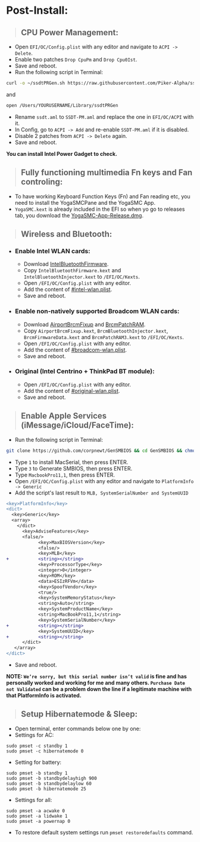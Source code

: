# Post-Install:

> ## CPU Power Management:

- Open `EFI/OC/Config.plist` with any editor and navigate to `ACPI -> Delete`.
- Enable two patches `Drop CpuPm` and `Drop Cpu0Ist`.
- Save and reboot.
- Run the following script in Terminal:

```bash
curl -o ~/ssdtPRGen.sh https://raw.githubusercontent.com/Piker-Alpha/ssdtPRGen.sh/Beta/ssdtPRGen.sh && chmod +x ~/ssdtPRGen.sh && ~/ssdtPRGen.sh
```

and 

```bash
open /Users/YOURUSERNAME/Library/ssdtPRGen
```

- Rename `ssdt.aml` to `SSDT-PM.aml` and replace the one in `EFI/OC/ACPI` with it.
- In Config, go to `ACPI -> Add` and re-enable `SSDT-PM.aml` if it is disabled.
- Disable 2 patches from `ACPI -> Delete` again.
- Save and reboot.

**You can install Intel Power Gadget to check.**

> ## Fully functioning multimedia Fn keys and Fan controling:

- To have working Keyboard Function Keys (Fn) and Fan reading etc, you need to install the YogaSMCPane and the YogaSMC App.
- `YogaSMC.kext` is already included in the EFI so when yo go to releases tab, you download the [YogaSMC-App-Release.dmg](https://github.com/zhen-zen/YogaSMC/releases).

> ## Wireless and Bluetooth:

- ### Enable Intel WLAN cards:
  - Download [IntelBluetoothFirmware](https://github.com/OpenIntelWireless/IntelBluetoothFirmware/releases).
  - Copy `IntelBluetoothFirmware.kext` and `IntelBluetoothInjector.kext` to `/EFI/OC/Kexts`.
  - Open `/EFI/OC/Config.plist` with any editor.
  - Add the content of [#intel-wlan.plist](/EFI/OC/%23intel-wlan.plist).
  - Save and reboot.

- ### Enable non-natively supported Broadcom WLAN cards:
  - Download [AirportBrcmFixup](https://github.com/acidanthera/AirportBrcmFixup/releases) and
   [BrcmPatchRAM](https://github.com/acidanthera/BrcmPatchRAM/releases).
  - Copy `AirportBrcmFixup.kext`, `BrcmBluetoothInjector.kext`, `BrcmFirmwareData.kext` and `BrcmPatchRAM3.kext` to `/EFI/OC/Kexts`.
  - Open `/EFI/OC/Config.plist` with any editor.
  - Add the content of [#broadcom-wlan.plist](/EFI/OC/%23broadcom-wlan.plist).
  - Save and reboot.

- ### Original (Intel Centrino + ThinkPad BT module):
  - Open `/EFI/OC/Config.plist` with any editor.
  - Add the content of [#original-wlan.plist](/EFI/OC/%23original-wlan.plist).
  - Save and reboot.

> ## Enable Apple Services (iMessage/iCloud/FaceTime):

- Run the following script in Terminal:

```bash
git clone https://github.com/corpnewt/GenSMBIOS && cd GenSMBIOS && chmod +x GenSMBIOS.command && ./GenSMBIOS.command
```

- Type `1` to install MacSerial, then press ENTER.
- Type `3` to Generate SMBIOS, then press ENTER.
- Type `MacbookPro11,1`, then press ENTER.
- Open `/EFI/OC/Config.plist` with any editor and navigate to `PlatformInfo -> Generic`
- Add the script's last result to `MLB, SystemSerialNumber and SystemUUID`

```diff
<key>PlatformInfo</key>
<dict>
  <key>Generic</key>
  <array>
    </dict>
      <key>AdviseFeatures</key>
      <false/>
			<key>MaxBIOSVersion</key>
			<false/>
			<key>MLB</key>
+			<string></string>
			<key>ProcessorType</key>
			<integer>0</integer>
			<key>ROM</key>
			<data>ESIzRFVm</data>
			<key>SpoofVendor</key>
			<true/>
			<key>SystemMemoryStatus</key>
			<string>Auto</string>
			<key>SystemProductName</key>
			<string>MacBookPro11,1</string>
			<key>SystemSerialNumber</key>
+			<string></string>
			<key>SystemUUID</key>
+			<string></string>
      </dict>
   </array>
</dict>
```

- Save and reboot.

**NOTE: `We’re sorry, but this serial number isn’t valid` is fine and has personally worked and working for me and many others. `Purchase Date not Validated` can be a problem down the line if a legitimate machine with that PlatformInfo is activated.**

> ## Setup Hibernatemode & Sleep:

- Open terminal, enter commands below one by one:
- Settings for AC:

```
sudo pmset -c standby 1
sudo pmset -c hibernatemode 0
```

- Setting for battery:

```
sudo pmset -b standby 1
sudo pmset -b standbydelayhigh 900
sudo pmset -b standbydelaylow 60
sudo pmset -b hibernatemode 25
```

- Settings for all:

```
sudo pmset -a acwake 0
sudo pmset -a lidwake 1
sudo pmset -a powernap 0
```

- To restore default system settings run `pmset restoredefaults` command.
